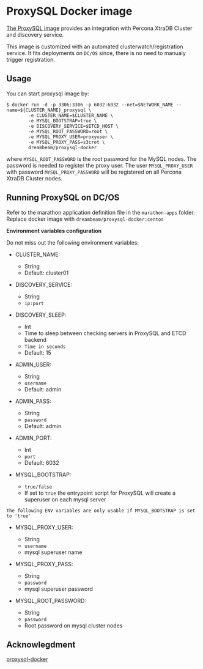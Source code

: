 ProxySQL Docker image 
=====================

[The ProxySQL image](https://hub.docker.com/r/perconalab/proxysql/)
provides an integration with Percona XtraDB Cluster and discovery service.

This image is customized with an automated clusterwatch/registration service.
It fits deployments on `DC/OS` since, there is no need to manualy trigger registration.

Usage
-----

You can start proxysql image by:
```
$ docker run -d -p 3306:3306 -p 6032:6032 --net=$NETWORK_NAME --name=${CLUSTER_NAME}_proxysql \
        -e CLUSTER_NAME=$CLUSTER_NAME \
        -e MYSQL_BOOTSTRAP=true \
        -e DISCOVERY_SERVICE=$ETCD_HOST \
        -e MYSQL_ROOT_PASSWORD=root \
        -e MYSQL_PROXY_USER=proxyuser \
        -e MYSQL_PROXY_PASS=s3cret \
        dreambeam/proxysql-docker
```

where `MYSQL_ROOT_PASSWORD` is the root password for the MySQL nodes. The password is needed to register the proxy user.
The user `MYSQL_PROXY_USER` with password `MYSQL_PROXY_PASSWORD` will be registered on all Percona XtraDB Cluster nodes.


Running ProxySQL on DC/OS
-------------------------

Refer to the marathon application definition file in the `marathon-apps` folder.
Replace docker image with `dreambeam/proxysql-docker:centos`

**Environment variables configuration**

Do not miss out the following environment variables:

* CLUSTER_NAME:
	- String
	- Default: cluster01
* DISCOVERY_SERVICE:
	- String
	- `ip:port`

* DISCOVERY_SLEEP:
	- Int
	- Time to sleep between checking servers in ProxySQL and ETCD backend
	- `Time in seconds`
	- Default: 15

* ADMIN_USER:
	- String
	- `username`
	- Default: admin

* ADMIN_PASS:
	- String
	- `password`
	- Default: admin

* ADMIN_PORT:
	- Int
	- `port`
	- Default: 6032

* MYSQL_BOOTSTRAP:
	- `true/false`
	- If set to `true` the entrypoint script for ProxySQL will create a superuser on each mysql server

`The following ENV variables are only usable if MYSQL_BOOTSTRAP is set to 'true'`

* MYSQL_PROXY_USER:
	- String
	- `username`
	- mysql superuser name

* MYSQL_PROXY_PASS:
	- String
	- `password`
	- mysql superuser password

* MYSQL_ROOT_PASSWORD:
	- String
	- `password`
	- Root password on mysql cluster nodes


Acknowlegdment
--------------

[proxysql-docker](https://github.com/pasientskyhosting/proxysql-docker)